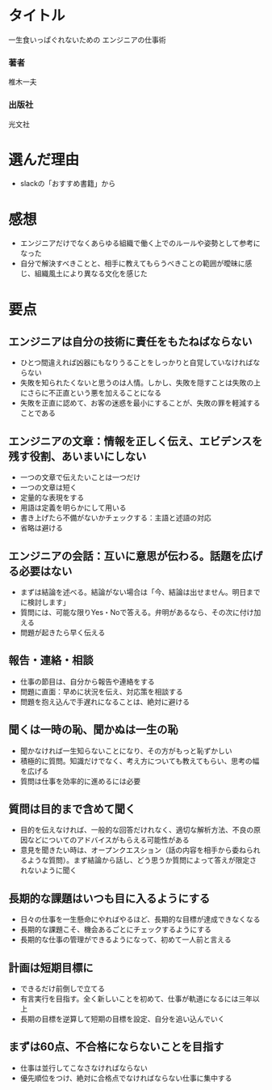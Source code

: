 # タイトル
一生食いっぱぐれないための エンジニアの仕事術 
### 著者
椎木一夫
### 出版社
光文社

# 選んだ理由
- slackの「おすすめ書籍」から

# 感想
- エンジニアだけでなくあらゆる組織で働く上でのルールや姿勢として参考になった
- 自分で解決すべきことと、相手に教えてもらうべきことの範囲が曖昧に感じ、組織風土により異なる文化を感じた

# 要点
## エンジニアは自分の技術に責任をもたねばならない
- ひとつ間違えれば凶器にもなりうることをしっかりと自覚していなければならない
- 失敗を知られたくないと思うのは人情。しかし、失敗を隠すことは失敗の上にさらに不正直という悪を加えることになる
- 失敗を正直に認めて、お客の迷惑を最小にすることが、失敗の罪を軽減することである

## エンジニアの文章：情報を正しく伝え、エビデンスを残す役割、あいまいにしない
- 一つの文章で伝えたいことは一つだけ
- 一つの文章は短く
- 定量的な表現をする
- 用語は定義を明らかにして用いる
- 書き上げたら不備がないかチェックする：主語と述語の対応
- 省略は避ける

## エンジニアの会話：互いに意思が伝わる。話題を広げる必要はない
- まずは結論を述べる。結論がない場合は「今、結論は出せません。明日までに検討します」
- 質問には、可能な限りYes・Noで答える。弁明があるなら、その次に付け加える
- 問題が起きたら早く伝える

## 報告・連絡・相談
- 仕事の節目は、自分から報告や連絡をする
- 問題に直面：早めに状況を伝え、対応策を相談する
- 問題を抱え込んで手遅れになることは、絶対に避ける

## 聞くは一時の恥、聞かぬは一生の恥
- 聞かなければ一生知らないことになり、その方がもっと恥ずかしい
- 積極的に質問。知識だけでなく、考え方についても教えてもらい、思考の幅を広げる
- 質問は仕事を効率的に進めるには必要

## 質問は目的まで含めて聞く
- 目的を伝えなければ、一般的な回答だけれなく、適切な解析方法、不良の原因などについてのアドバイスがもらえる可能性がある
- 意見を聞きたい時は、オープンクエスション（話の内容を相手から委ねられるような質問）。まず結論から話し、どう思うか質問によって答えが限定されないように聞く

## 長期的な課題はいつも目に入るようにする
- 日々の仕事を一生懸命にやればやるほど、長期的な目標が達成できなくなる
- 長期的な課題こそ、機会あるごとにチェックするようにする
- 長期的な仕事の管理ができるようになって、初めて一人前と言える

## 計画は短期目標に
- できるだけ前倒しで立てる
- 有言実行を目指す。全く新しいことを初めて、仕事が軌道になるには三年以上
- 長期の目標を逆算して短期の目標を設定、自分を追い込んでいく

## まずは60点、不合格にならないことを目指す
- 仕事は並行してこなさなければならない
- 優先順位をつけ、絶対に合格点でなければならない仕事に集中する
